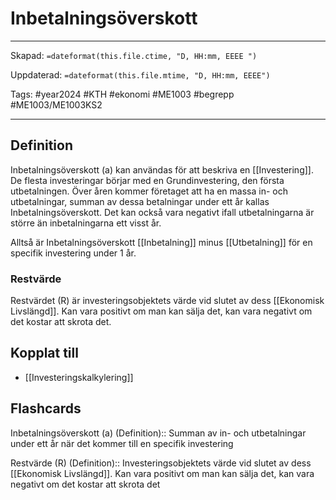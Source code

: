 # Inbetalningsöverskott

---
Skapad: `=dateformat(this.file.ctime, "D, HH:mm, EEEE ")`

Uppdaterad: `=dateformat(this.file.mtime, "D, HH:mm, EEEE")`

Tags: #year2024 #KTH #ekonomi #ME1003 #begrepp #ME1003/ME1003KS2

---

## Definition

Inbetalningsöverskott (a) kan användas för att beskriva en [[Investering]]. De flesta investeringar börjar med en Grundinvestering, den första utbetalningen. Över åren kommer företaget att ha en massa in- och utbetalningar, summan av dessa betalningar under ett år kallas Inbetalningsöverskott. Det kan också vara negativt ifall utbetalningarna är större än inbetalningarna ett visst år.

Alltså är Inbetalningsöverskott [[Inbetalning]] minus [[Utbetalning]] för en specifik investering under 1 år.

### Restvärde

Restvärdet (R) är investeringsobjektets värde vid slutet av dess [[Ekonomisk Livslängd]]. Kan vara positivt om man kan sälja det, kan vara negativt om det kostar att skrota det.

## Kopplat till

- [[Investeringskalkylering]]

## Flashcards

Inbetalningsöverskott (a) (Definition):: Summan av in- och utbetalningar under ett år när det kommer till en specifik investering
<!--SR:!2024-03-02,12,270-->

Restvärde (R) (Definition):: Investeringsobjektets värde vid slutet av dess [[Ekonomisk Livslängd]]. Kan vara positivt om man kan sälja det, kan vara negativt om det kostar att skrota det
<!--SR:!2024-03-03,13,294-->
